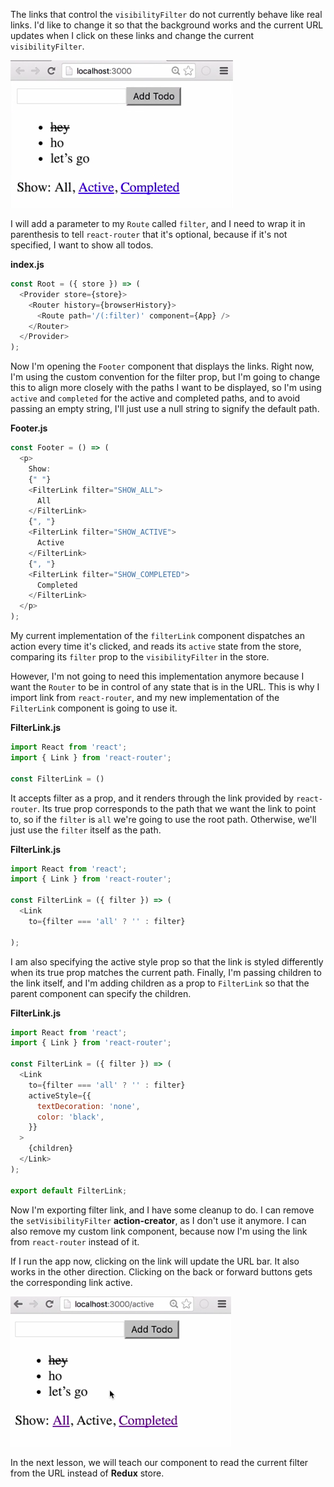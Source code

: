 The links that control the `visibilityFilter` do not currently behave like real links. I'd like to change it so that the background works and the current URL updates when I click on these links and change the current `visibilityFilter`.


![output](../images/javascript-redux-navigating-with-react-router-link-output.png)


I will add a parameter to my `Route` called `filter`, and I need to wrap it in parenthesis to tell `react-router` that it's optional, because if it's not specified, I want to show all todos.

**index.js**
```javascript
const Root = ({ store }) => (
  <Provider store={store}>
    <Router history={browserHistory}>
      <Route path='/(:filter)' component={App} />
    </Router>
  </Provider>
);
```

Now I'm opening the `Footer` component that displays the links. Right now, I'm using the custom convention for the filter prop, but I'm going to change this to align more closely with the paths I want to be displayed, so I'm using `active` and `completed` for the active and completed paths, and to avoid passing an empty string, I'll just use a null string to signify the default path.

**Footer.js**
```javascript
const Footer = () => (
  <p>
    Show:
    {" "}
    <FilterLink filter="SHOW_ALL">
      All
    </FilterLink>
    {", "}
    <FilterLink filter="SHOW_ACTIVE">
      Active
    </FilterLink>
    {", "}
    <FilterLink filter="SHOW_COMPLETED">
      Completed
    </FilterLink>
  </p>
);
```

My current implementation of the `filterLink` component dispatches an action every time it's clicked, and reads its `active` state from the store, comparing its `filter` prop to the `visibilityFilter` in the store.

However, I'm not going to need this implementation anymore because I want the `Router` to be in control of any state that is in the URL. This is why I import link from `react-router`, and my new implementation of the `FilterLink` component is going to use it.

**FilterLink.js**
```javascript
import React from 'react';
import { Link } from 'react-router';

const FilterLink = ()
```

It accepts filter as a prop, and it renders through the link provided by `react-router`. Its true prop corresponds to the path that we want the link to point to, so if the `filter` is `all` we're going to use the root path. Otherwise, we'll just use the `filter` itself as the path.

**FilterLink.js**
```javascript
import React from 'react';
import { Link } from 'react-router';

const FilterLink = ({ filter }) => (
  <Link
    to={filter === 'all' ? '' : filter}

);
```

I am also specifying the active style prop so that the link is styled differently when its true prop matches the current path. Finally, I'm passing children to the link itself, and I'm adding children as a prop to `FilterLink` so that the parent component can specify the children.

**FilterLink.js**
```javascript
import React from 'react';
import { Link } from 'react-router';

const FilterLink = ({ filter }) => (
  <Link
    to={filter === 'all' ? '' : filter}
    activeStyle={{
      textDecoration: 'none',
      color: 'black',
    }}
  >
    {children}
  </Link>
);

export default FilterLink;
```

Now I'm exporting filter link, and I have some cleanup to do. I can remove the `setVisibilityFilter` **action-creator**, as I don't use it anymore. I can also remove my custom link component, because now I'm using the link from `react-router` instead of it.

If I run the app now, clicking on the link will update the URL bar. It also works in the other direction. Clicking on the back or forward buttons gets the corresponding link active.


![output](../images/javascript-redux-navigating-with-react-router-link-output2.png)


In the next lesson, we will teach our component to read the current filter from the URL instead of **Redux** store.
